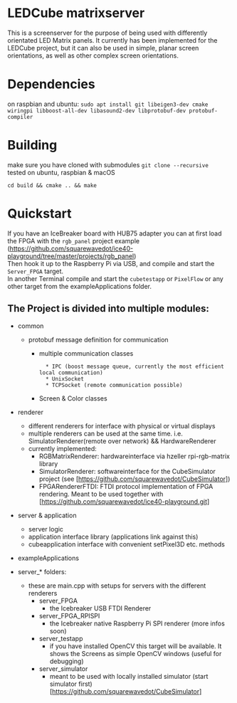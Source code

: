 # LEDCube matrixserver

This is a screenserver for the purpose of being used with differently orientated LED Matrix panels. 
It currently has been implemented for the LEDCube project, but it can also be used in simple, 
planar screen orientations, as well as other complex screen orientations.  

# Dependencies

on raspbian and ubuntu:
`sudo apt install git libeigen3-dev cmake wiringpi libboost-all-dev libasound2-dev libprotobuf-dev protobuf-compiler`

# Building

make sure you have cloned with submodules `git clone --recursive`  
tested on ubuntu, raspbian & macOS

`cd build && cmake .. && make`

# Quickstart

If you have an IceBreaker board with HUB75 adapter you can at first load the FPGA with the `rgb_panel` project example (https://github.com/squarewavedot/ice40-playground/tree/master/projects/rgb_panel)   
Then hook it up to the Raspberry Pi via USB, and compile and start the `Server_FPGA` target.  
In another Terminal compile and start the `cubetestapp` or `PixelFlow` or any other target from the exampleApplications folder.

## The Project is divided into multiple modules:

* common

	* protobuf message definition for communication
        * multiple communication classes
	
                * IPC (boost message queue, currently the most efficient local communication)
                * UnixSocket
                * TCPSocket (remote communication possible)
        * Screen & Color classes

* renderer
	* different renderers for interface with physical or virtual displays
	* multiple renderers can be used at the same time. i.e. SimulatorRenderer(remote over network) && HardwareRenderer
	* currently implemented:
		* RGBMatrixRenderer: hardwareinterface via hzeller rpi-rgb-matrix library
		* SimulatorRenderer: softwareinterface for the CubeSimulator project (see [https://github.com/squarewavedot/CubeSimulator])
		* FPGARendererFTDI: FTDI protocol implementation of FPGA rendering. Meant to be used together with [https://github.com/squarewavedot/ice40-playground.git]
* server & application
	* server logic
	* application interface library (applications link against this)
	* cubeapplication interface with convenient setPixel3D etc. methods

* exampleApplications

* server_* folders:
	* these are main.cpp with setups for servers with the different renderers
	    * server_FPGA
	        * the Icebreaker USB FTDI Renderer
	    * server_FPGA_RPISPI
	        * the Icebreaker native Raspberry Pi SPI renderer (more infos soon)
		* server_testapp
			* if you have installed OpenCV this target will be available. It shows the Screens as simple OpenCV windows (useful for debugging)
		* server_simulator
			* meant to be used with locally installed simulator (start simulator first)  [https://github.com/squarewavedot/CubeSimulator]

